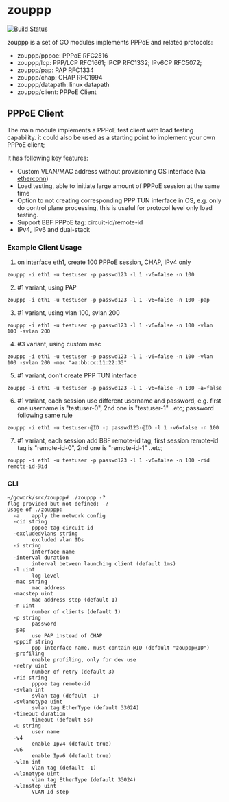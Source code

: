 # zouppp
[![Build Status](https://travis-ci.org/hujun-open/zouppp.svg?branch=master)](https://travis-ci.org/hujun-open/zouppp)

zouppp is a set of GO modules implements PPPoE and related protocols:

 * zouppp/pppoe: PPPoE RFC2516
 * zouppp/lcp: PPP/LCP RFC1661; IPCP RFC1332; IPv6CP RFC5072;
 * zouppp/pap: PAP RFC1334
 * zouppp/chap: CHAP RFC1994
 * zouppp/datapath: linux datapath
 * zouppp/client: PPPoE Client

## PPPoE Client
The main module implements a PPPoE test client with load testing capability. it could also be used as a starting point to implement your own PPPoE client;

It has following key features:

- Custom VLAN/MAC address without provisioning OS interface (via [etherconn](https://github.com/hujun-open/etherconn))
- Load testing, able to initiate large amount of PPPoE session at the same time
- Option to not creating corresponding PPP TUN interface in OS, e.g. only do control plane processing, this is useful for protocol level only load testing.
- Support BBF PPPoE tag: circuit-id/remote-id
- IPv4, IPv6 and dual-stack
 

### Example Client Usage

1. on interface eth1, create 100 PPPoE session, CHAP, IPv4 only

`zouppp -i eth1 -u testuser -p passwd123 -l 1 -v6=false -n 100`

2. #1 variant, using PAP

`zouppp -i eth1 -u testuser -p passwd123 -l 1 -v6=false -n 100 -pap`

3. #1 variant, using vlan 100, svlan 200

`zouppp -i eth1 -u testuser -p passwd123 -l 1 -v6=false -n 100 -vlan 100 -svlan 200`

4. #3 variant, using custom mac 

`zouppp -i eth1 -u testuser -p passwd123 -l 1 -v6=false -n 100 -vlan 100 -svlan 200 -mac "aa:bb:cc:11:22:33"`

5. #1 variant, don't create PPP TUN interface

`zouppp -i eth1 -u testuser -p passwd123 -l 1 -v6=false -n 100 -a=false`

6. #1 variant, each session use different username and password, e.g. first one username is "testuser-0", 2nd one is "testuser-1" ..etc; password following same rule

`zouppp -i eth1 -u testuser-@ID -p passwd123-@ID -l 1 -v6=false -n 100`

7. #1 variant, each session add BBF remote-id tag, first session remote-id tag is "remote-id-0", 2nd one is "remote-id-1" ..etc;

`zouppp -i eth1 -u testuser -p passwd123 -l 1 -v6=false -n 100 -rid remote-id-@id`



### CLI

```
~/gowork/src/zouppp# ./zouppp -?
flag provided but not defined: -?
Usage of ./zouppp:
  -a    apply the network config
  -cid string
        pppoe tag circuit-id
  -excludedvlans string
        excluded vlan IDs
  -i string
        interface name
  -interval duration
        interval between launching client (default 1ms)
  -l uint
        log level
  -mac string
        mac address
  -macstep uint
        mac address step (default 1)
  -n uint
        number of clients (default 1)
  -p string
        password
  -pap
        use PAP instead of CHAP
  -pppif string
        ppp interface name, must contain @ID (default "zouppp@ID")
  -profiling
        enable profiling, only for dev use
  -retry uint
        number of retry (default 3)
  -rid string
        pppoe tag remote-id
  -svlan int
        svlan tag (default -1)
  -svlanetype uint
        svlan tag EtherType (default 33024)
  -timeout duration
        timeout (default 5s)
  -u string
        user name
  -v4
        enable Ipv4 (default true)
  -v6
        enable Ipv6 (default true)
  -vlan int
        vlan tag (default -1)
  -vlanetype uint
        vlan tag EtherType (default 33024)
  -vlanstep uint
        VLAN Id step
```



